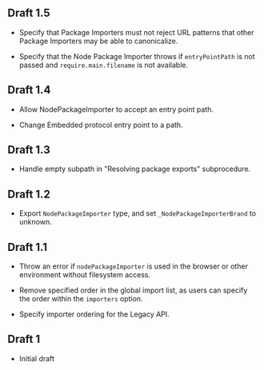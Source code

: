 ## Draft 1.5

* Specify that Package Importers must not reject URL patterns that other Package
  Importers may be able to canonicalize.

* Specify that the Node Package Importer throws if `entryPointPath` is not
  passed and `require.main.filename` is not available.

## Draft 1.4

* Allow NodePackageImporter to accept an entry point path.

* Change Embedded protocol entry point to a path.

## Draft 1.3

* Handle empty subpath in "Resolving package exports" subprocedure.

## Draft 1.2

* Export `NodePackageImporter` type, and set `_NodePackageImporterBrand` to
  unknown.

## Draft 1.1

* Throw an error if `nodePackageImporter` is used in the browser or other
  environment without filesystem access.

* Remove specified order in the global import list, as users can specify the
  order within the `importers` option.

* Specify importer ordering for the Legacy API.

## Draft 1

* Initial draft
